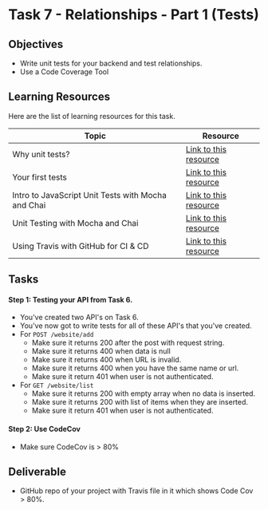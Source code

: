 # Task 7 - Relationships - Part 1 (Tests)

## Objectives

- Write unit tests for your backend and test relationships. 
- Use a Code Coverage Tool

## Learning Resources

Here are the list of learning resources for this task. 

Topic | Resource
------------ | -------------
Why unit tests? | [Link to this resource](https://www.youtube.com/watch?v=Eu35xM76kKY)
Your first tests | [Link to this resource](https://www.youtube.com/watch?v=XsFQEUP1MxI)
Intro to JavaScript Unit Tests with Mocha and Chai | [Link to this resource](https://www.youtube.com/watch?v=MLTRHc5dk6s)
Unit Testing with Mocha and Chai | [Link to this resource](https://www.youtube.com/playlist?list=PLXSs3HKyWAE5k-l3edQLn8uai4-WHHudB)
Using Travis with GitHub for CI & CD | [Link to this resource](https://www.youtube.com/watch?v=Uft5KBimzyk)


## Tasks

#### Step 1: Testing your API from Task 6.

- You've created two API's on Task 6. 
- You've now got to write tests for all of these API's that you've created. 
- For `POST /website/add`
     - Make sure it returns 200 after the post with request string. 
     - Make sure it returns 400 when data is null
     - Make sure it returns 400 when URL is invalid. 
     - Make sure it returns 400 when you have the same name or url. 
     - Make sure it return 401 when user is not authenticated. 
- For `GET /website/list`
     - Make sure it returns 200 with empty array when no data is inserted.  
     - Make sure it returns 200 with list of items when they are inserted. 
     - Make sure it return 401 when user is not authenticated.  
     
#### Step 2: Use CodeCov 

- Make sure CodeCov is > 80%
 

## Deliverable

- GitHub repo of your project with Travis file in it which shows Code Cov > 80%. 


